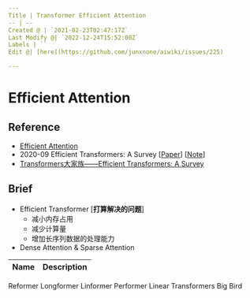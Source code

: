 ```yaml
---
Title | Transformer Efficient Attention
-- | --
Created @ | `2021-02-23T02:47:17Z`
Last Modify @| `2022-12-24T15:52:00Z`
Labels | ``
Edit @| [here](https://github.com/junxnone/aiwiki/issues/225)

---
```

# Efficient Attention

## Reference
- [Efficient Attention](https://github.com/Separius/awesome-fast-attention)
- 2020-09 Efficient Transformers: A Survey [[Paper](https://arxiv.org/abs/2009.06732)] [[Note](https://github.com/junxnone/tech-io/issues/934)]
- [Transformers大家族——Efficient Transformers: A Survey](https://zhuanlan.zhihu.com/p/263031249)

## Brief
- Efficient Transformer [**打算解决的问题**]
  - 减小内存占用
  - 减少计算量
  - 增加长序列数据的处理能力
- Dense Attention & Sparse Attention

Name | Description
-- | --
Reformer
Longformer
Linformer
Performer
Linear Transformers
Big Bird
